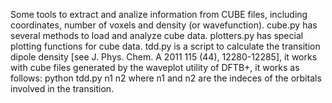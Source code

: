 Some tools to extract and analize information from CUBE files, including coordinates, number of voxels and density (or wavefunction).
cube.py has several methods to load and analyze cube data.
plotters.py has special plotting functions for cube data.
tdd.py is a script to calculate the transition dipole density [see J. Phys. Chem. A 2011 115 (44), 12280-12285], it works with cube files generated by the waveplot utility of DFTB+, it works as follows:
python tdd.py n1 n2
where n1 and n2 are the indeces of the orbitals involved in the transition.
